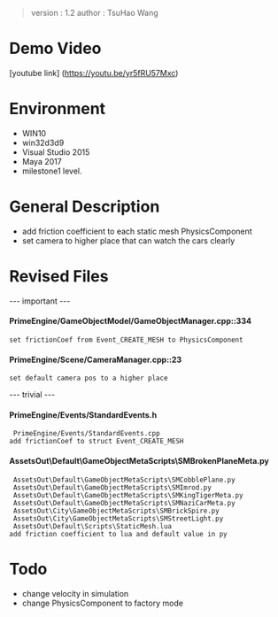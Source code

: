 > version : 1.2
> author : TsuHao Wang


# Demo Video
[youtube link] (https://youtu.be/yr5fRU57Mxc)


# Environment
- WIN10
- win32d3d9
- Visual Studio 2015
- Maya 2017
- milestone1 level.


# General Description
- add friction coefficient to each static mesh PhysicsComponent
- set camera to higher place that can watch the cars clearly


# Revised Files

--- important ---

#### PrimeEngine/GameObjectModel/GameObjectManager.cpp::334
	set frictionCoef from Event_CREATE_MESH to PhysicsComponent
	
#### PrimeEngine/Scene/CameraManager.cpp::23
	set default camera pos to a higher place

	
--- trivial ---

#### PrimeEngine/Events/StandardEvents.h
	 PrimeEngine/Events/StandardEvents.cpp
	add frictionCoef to struct Event_CREATE_MESH

#### AssetsOut\Default\GameObjectMetaScripts\SMBrokenPlaneMeta.py
	 AssetsOut\Default\GameObjectMetaScripts\SMCobblePlane.py
	 AssetsOut\Default\GameObjectMetaScripts\SMImrod.py
	 AssetsOut\Default\GameObjectMetaScripts\SMKingTigerMeta.py
	 AssetsOut\Default\GameObjectMetaScripts\SMNaziCarMeta.py
	 AssetsOut\City\GameObjectMetaScripts\SMBrickSpire.py
	 AssetsOut\City\GameObjectMetaScripts\SMStreetLight.py
	 AssetsOut\Default\Scripts\StaticMesh.lua
	add friction coefficient to lua and default value in py
	 

# Todo
- change velocity in simulation
- change PhysicsComponent to factory mode


